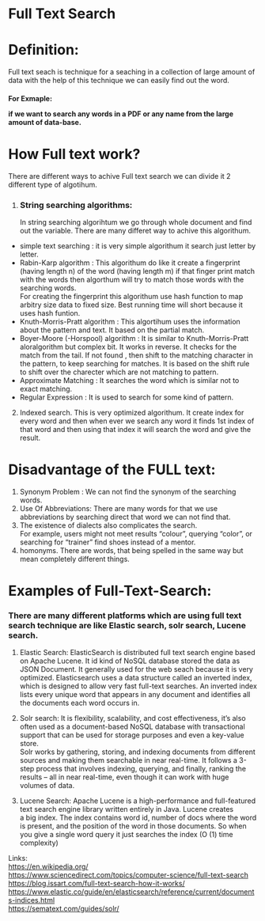# Full Text Search
# Definition: 
Full text seach is technique for a seaching in a collection of large amount of data with the help of this technique we can easily find out the word. 
<h4>For Exmaple:<br>
   <p>if we want to search any words in a PDF or any name from the large amount of data-base.</p>

# How Full text work?
 <p>There are different ways to achive Full text search we can divide it 2 different type of algotihum.</p>

1. ### String searching algorithms: 
     <p> In string searching algorihtum we go through whole document and find out the variable. There are many differet way to achive this algorithum.</p>
* simple text searching : it is very simple algorithum it search just letter by letter.
* Rabin-Karp algorithm : This algorithum do like it create a fingerprint (having length n) of the word (having length m) if that finger print match with the words then algorthum will try to match those words with the searching words. <br> For creating the fingerprint this algorithum use hash function to map arbitry size data to fixed size. Best running time will short because it uses hash funtion. 
* Knuth-Morris-Pratt algorithm : This algortihum uses the information about the pattern and text. It based on the partial match. 
* Boyer-Moore (-Horspool) algorithm : It is similar to Knuth-Morris-Pratt aloralgorithm but complex bit. It works in reverse. It checks for the match from the tail. If not found ­, then shift to the matching character in the pattern, to keep searching for matches. It is based on the shift rule to shift over the charecter which are not matching to pattern.
* Approximate Matching : It searches the word which is similar not to exact matching.
* Regular Expression : It is used to search for some kind of pattern.
2. Indexed search. This is very optimized algorithum. It create index for every word and then when ever we search any word it finds 1st index of that word and then using that index it will search the word and give the result.
# Disadvantage of the FULL text:
 1. Synonym Problem : We can not find the synonym of the searching words.
 2. Use Of Abbreviations: There are many words for that we use abbreviations by searching direct that word we can not find that.
3. The existence of dialects also complicates the search.<br> For example, users might not meet   results “colour”, querying “color”, or searching for “trainer” find shoes instead of a mentor.
 4. homonyms. There are words, that being spelled in the same way but mean completely different things.

 # Examples of Full-Text-Search:
<h3>There are many different platforms which are using full text search technique are like Elastic search, solr search, Lucene search.</h3>

1. Elastic Search: ElasticSearch is distributed full text search engine based on Apache Lucene. It id kind of NoSQL database stored the data as JSON Document. It generally used for the web seach because it is very optimized.
Elasticsearch uses a data structure called an inverted index, which is designed to allow very fast full-text searches. An inverted index lists every unique word that appears in any document and identifies all the documents each word occurs in.

2. Solr search: It is flexibility, scalability, and cost effectiveness, it’s also often used as a document-based NoSQL database with transactional support that can be used for storage purposes and even a key-value store.<br>Solr works by gathering, storing, and indexing documents from different sources and making them searchable in near real-time. It follows a 3-step process that involves indexing, querying, and finally, ranking the results – all in near real-time, even though it can work with huge volumes of data.

3. Lucene Search: Apache Lucene is a high-performance and full-featured text search engine library written entirely in Java. Lucene creates a big index. The index contains word id, number of docs where the word is present, and the position of the word in those documents. So when you give a single word query it just searches the index (O (1) time complexity)


Links:</br>
<https://en.wikipedia.org/></br>
<https://www.sciencedirect.com/topics/computer-science/full-text-search></br>
<https://blog.issart.com/full-text-search-how-it-works/></br>
<https://www.elastic.co/guide/en/elasticsearch/reference/current/documents-indices.html></br>
<https://sematext.com/guides/solr/></br>


